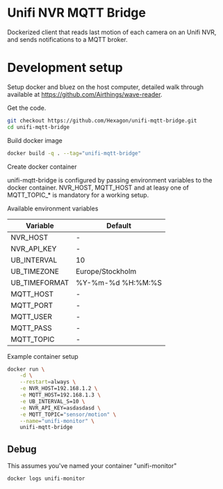 #  Unifi NVR MQTT Bridge

Dockerized client that reads last motion of each camera on an Unifi NVR, and sends notifications to a MQTT broker.

# Development setup

Setup docker and bluez on the host computer, detailed walk through available at https://github.com/Airthings/wave-reader.

Get the code.

```bash
git checkout https://github.com/Hexagon/unifi-mqtt-bridge.git
cd unifi-mqtt-bridge
```

Build docker image

```bash
docker build -q . --tag="unifi-mqtt-bridge"
```

Create docker container

unifi-mqtt-bridge is configured by passing environment variables to the docker container. NVR_HOST, MQTT_HOST and at leasy one of MQTT_TOPIC_* is mandatory for a working setup.

Available environment variables

Variable | Default
--- | ---
NVR_HOST | -
NVR_API_KEY | -
UB_INTERVAL | 10
UB_TIMEZONE | Europe/Stockholm
UB_TIMEFORMAT | %Y-%m-%d %H:%M:%S
MQTT_HOST | -
MQTT_PORT | -
MQTT_USER | -
MQTT_PASS | -
MQTT_TOPIC | -

Example container setup

```bash
docker run \
	-d \
	--restart=always \
	-e NVR_HOST=192.168.1.2 \
	-e MQTT_HOST=192.168.1.3 \
	-e UB_INTERVAL_S=10 \
	-e NVR_API_KEY=asdasdasd \
	-e MQTT_TOPIC="sensor/motion" \
	--name="unifi-monitor" \
	unifi-mqtt-bridge
```

## Debug

This assumes you've named your container "unifi-monitor"

```bash
docker logs unifi-monitor
```
